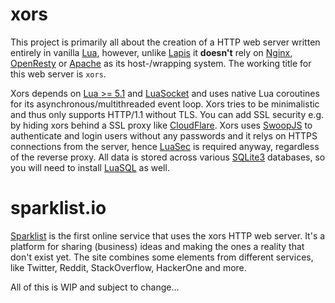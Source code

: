 # xors

This project is primarily all about the creation of a HTTP web server written entirely in vanilla [Lua](http://lua.org), however, unlike [Lapis](https://leafo.net/lapis) it **doesn't** rely on [Nginx](http://nginx.com), [OpenResty](http://openresty.org) or [Apache](https://httpd.apache.org/docs/trunk/mod/mod_lua.html) as its host-/wrapping system. The working title for this web server is `xors`.

Xors depends on [Lua >= 5.1](https://www.lua.org/manual/5.1/manual.html) and [LuaSocket](http://w3.impa.br/~diego/software/luasocket) and uses native Lua coroutines for its asynchronous/multithreaded event loop. Xors tries to be minimalistic and thus only supports HTTP/1.1 without TLS. You can add SSL security e.g. by hiding xors behind a SSL proxy like [CloudFlare](https://www.cloudflare.com). Xors uses [SwoopJS](https://swoopnow.com) to authenticate and login users without any passwords and it relys on HTTPS connections from the server, hence [LuaSec](https://github.com/brunoos/luasec) is required anyway, regardless of the reverse proxy. All data is stored across various [SQLite3](https://www.sqlite.org) databases, so you will need to install [LuaSQL](https://keplerproject.github.io/luasql) as well.


#  sparklist.io

[Sparklist](https://sparklist.io) is the first online service that uses the xors HTTP web server. It's a platform for sharing \(business\) ideas and making the ones a reality that don't exist yet. The site combines some elements from different services, like Twitter, Reddit, StackOverflow, HackerOne and more.


All of this is WIP and subject to change...
